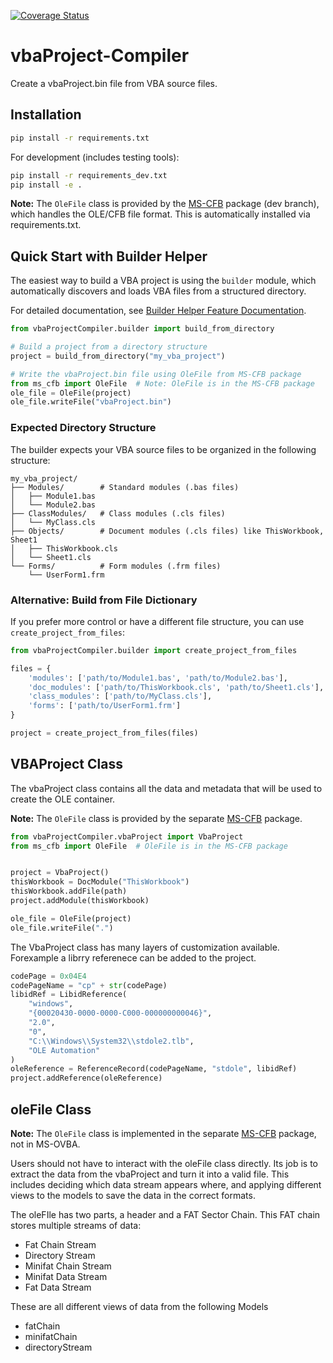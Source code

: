 [![Coverage Status](https://coveralls.io/repos/github/Beakerboy/vbaProject-Compiler/badge.svg?branch=main)](https://coveralls.io/github/Beakerboy/vbaProject-Compiler?branch=main)
# vbaProject-Compiler
Create a vbaProject.bin file from VBA source files.

## Installation

```bash
pip install -r requirements.txt
```

For development (includes testing tools):

```bash
pip install -r requirements_dev.txt
pip install -e .
```

**Note:** The `OleFile` class is provided by the [MS-CFB](https://github.com/Beakerboy/MS-CFB) package (dev branch), which handles the OLE/CFB file format. This is automatically installed via requirements.txt.

## Quick Start with Builder Helper

The easiest way to build a VBA project is using the `builder` module, which automatically discovers and loads VBA files from a structured directory.

For detailed documentation, see [Builder Helper Feature Documentation](docs/FEATURE_BUILDER.md).

```python
from vbaProjectCompiler.builder import build_from_directory

# Build a project from a directory structure
project = build_from_directory("my_vba_project")

# Write the vbaProject.bin file using OleFile from MS-CFB package
from ms_cfb import OleFile  # Note: OleFile is in the MS-CFB package
ole_file = OleFile(project)
ole_file.writeFile("vbaProject.bin")
```

### Expected Directory Structure

The builder expects your VBA source files to be organized in the following structure:

```
my_vba_project/
├── Modules/        # Standard modules (.bas files)
│   ├── Module1.bas
│   └── Module2.bas
├── ClassModules/   # Class modules (.cls files)
│   └── MyClass.cls
├── Objects/        # Document modules (.cls files) like ThisWorkbook, Sheet1
│   ├── ThisWorkbook.cls
│   └── Sheet1.cls
└── Forms/          # Form modules (.frm files)
    └── UserForm1.frm
```

### Alternative: Build from File Dictionary

If you prefer more control or have a different file structure, you can use `create_project_from_files`:

```python
from vbaProjectCompiler.builder import create_project_from_files

files = {
    'modules': ['path/to/Module1.bas', 'path/to/Module2.bas'],
    'doc_modules': ['path/to/ThisWorkbook.cls', 'path/to/Sheet1.cls'],
    'class_modules': ['path/to/MyClass.cls'],
    'forms': ['path/to/UserForm1.frm']
}

project = create_project_from_files(files)
```

## VBAProject Class

The vbaProject class contains all the data and metadata that will be used to create the OLE container.

**Note:** The `OleFile` class is provided by the separate [MS-CFB](https://github.com/Beakerboy/MS-CFB) package.

```python
from vbaProjectCompiler.vbaProject import VbaProject
from ms_cfb import OleFile  # OleFile is in the MS-CFB package


project = VbaProject()
thisWorkbook = DocModule("ThisWorkbook")
thisWorkbook.addFile(path)
project.addModule(thisWorkbook)

ole_file = OleFile(project)
ole_file.writeFile(".")
```

The VbaProject class has many layers of customization available. Forexample a librry referenece can be added to the project.

```python
codePage = 0x04E4
codePageName = "cp" + str(codePage)
libidRef = LibidReference(
    "windows",
    "{00020430-0000-0000-C000-000000000046}",
    "2.0",
    "0",
    "C:\\Windows\\System32\\stdole2.tlb",
    "OLE Automation"
)
oleReference = ReferenceRecord(codePageName, "stdole", libidRef)
project.addReference(oleReference)
```

## oleFile Class

**Note:** The `OleFile` class is implemented in the separate [MS-CFB](https://github.com/Beakerboy/MS-CFB) package, not in MS-OVBA.

Users should not have to interact with the oleFile class directly. Its job is to extract the data from the vbaProject and turn it into a valid file. This includes deciding which data stream appears where, and applying different views to the models to save the data in the correct formats.

The oleFIle has two parts, a header and a FAT Sector Chain. This FAT chain stores multiple streams of data:
* Fat Chain Stream
* Directory Stream
* Minifat Chain Stream
* Minifat Data Stream
* Fat Data Stream

These are all different views of data from the following Models

* fatChain
* minifatChain
* directoryStream
